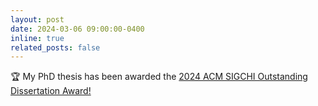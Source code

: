 ```yaml
---
layout: post
date: 2024-03-06 09:00:00-0400
inline: true
related_posts: false
---
```


🏆 My PhD thesis has been awarded the [2024 ACM SIGCHI Outstanding Dissertation Award!](https://www.courtneynreed.com/blog/2024/dissertationaward/)
